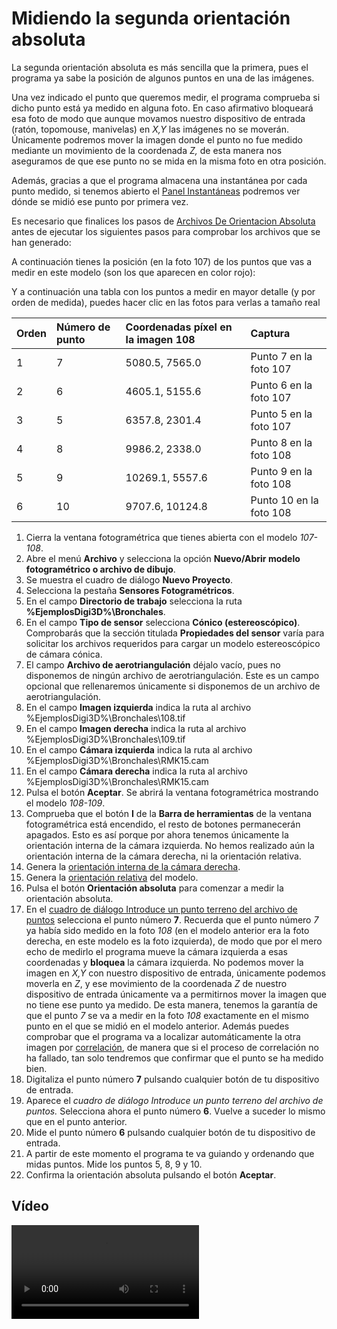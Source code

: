 # Midiendo la segunda orientación absoluta

La segunda orientación absoluta es más sencilla que la primera, pues el programa ya sabe la posición de algunos puntos en una de las imágenes.

Una vez indicado el punto que queremos medir, el programa comprueba si dicho punto está ya medido en alguna foto. En caso afirmativo bloqueará esa foto de modo que aunque movamos nuestro dispositivo de entrada \(ratón, topomouse, manivelas\) en _X,Y_ las imágenes no se moverán. Únicamente podremos mover la imagen donde el punto no fue medido mediante un movimiento de la coordenada _Z,_ de esta manera nos aseguramos de que ese punto no se mida en la misma foto en otra posición.

Además, gracias a que el programa almacena una instantánea por cada punto medido, si tenemos abierto el [Panel Instantáneas](/digi3d-net/primeros-pasos/comenzando-a-utilizar-digi3d.net/comenzando-con-la-ventana-fotogrametrica/sensor-camara-conica/untitled-11/orientacion-absoluta/PanelInstantaneas.html) podremos ver dónde se midió ese punto por primera vez.

Es necesario que finalices los pasos de [Archivos De Orientacion Absoluta](/digi3d-net/primeros-pasos/comenzando-a-utilizar-digi3d.net/comenzando-con-la-ventana-fotogrametrica/sensor-camara-conica/untitled-11/orientacion-absoluta/ArchivosDeOrientacionAbsoluta.html) antes de ejecutar los siguientes pasos para comprobar los archivos que se han generado:

A continuación tienes la posición \(en la foto 107\) de los puntos que vas a medir en este modelo \(son los que aparecen en color rojo\):

Y a continuación una tabla con los puntos a medir en mayor detalle \(y por orden de medida\), puedes hacer clic en las fotos para verlas a tamaño real

| Orden | Número de punto | Coordenadas píxel en la imagen 108 | Captura |
| :--- | :--- | :--- | :--- |
| 1 | 7 | 5080.5, 7565.0 | Punto 7 en la foto 107 |
| 2 | 6 | 4605.1, 5155.6 | Punto 6 en la foto 107 |
| 3 | 5 | 6357.8, 2301.4 | Punto 5 en la foto 107 |
| 4 | 8 | 9986.2, 2338.0 | Punto 8 en la foto 108 |
| 5 | 9 | 10269.1, 5557.6 | Punto 9 en la foto 108 |
| 6 | 10 | 9707.6, 10124.8 | Punto 10 en la foto 108 |

1. Cierra la ventana fotogramétrica que tienes abierta con el modelo _107-108_.
2. Abre el menú **Archivo** y selecciona la opción **Nuevo/Abrir modelo fotogramétrico o archivo de dibujo**.
3. Se muestra el cuadro de diálogo **Nuevo Proyecto**.
4. Selecciona la pestaña **Sensores Fotogramétricos**.
5. En el campo **Directorio de trabajo** selecciona la ruta **%EjemplosDigi3D%\Bronchales**.
6. En el campo **Tipo de sensor** selecciona **Cónico \(estereoscópico\)**. Comprobarás que la sección titulada **Propiedades del sensor** varía para solicitar los archivos requeridos para cargar un modelo estereoscópico de cámara cónica.      
7. El campo **Archivo de aerotriangulación** déjalo vacío, pues no disponemos de ningún archivo de aerotriangulación. Este es un campo opcional que rellenaremos únicamente si disponemos de un archivo de aerotriangulación.
8. En el campo **Imagen izquierda** indica la ruta al archivo %EjemplosDigi3D%\Bronchales\108.tif
9. En el campo **Imagen derecha** indica la ruta al archivo %EjemplosDigi3D%\Bronchales\109.tif
10. En el campo **Cámara izquierda** indica la ruta al archivo %EjemplosDigi3D%\Bronchales\RMK15.cam
11. En el campo **Cámara derecha** indica la ruta al archivo %EjemplosDigi3D%\Bronchales\RMK15.cam
12. Pulsa el botón **Aceptar**. Se abrirá la ventana fotogramétrica mostrando el modelo _108-109_.
13. Comprueba que el botón **I** de la **Barra de herramientas** de la ventana fotogramétrica está encendido, el resto de botones permanecerán apagados. Esto es así porque por ahora tenemos únicamente la orientación interna de la cámara izquierda. No hemos realizado aún la orientación interna de la cámara derecha, ni la orientación relativa.
14. Genera la [orientación interna de la cámara derecha](/digi3d-net/primeros-pasos/comenzando-a-utilizar-digi3d.net/comenzando-con-la-ventana-fotogrametrica/sensor-camara-conica/untitled-11/orientacion-absoluta/OrientacionInternaDeLaCamaraDerecha.html).
15. Genera la [orientación relativa](/digi3d-net/primeros-pasos/comenzando-a-utilizar-digi3d.net/comenzando-con-la-ventana-fotogrametrica/sensor-camara-conica/untitled-11/orientacion-absoluta/MidiendoLaOrientacionRelativaAutomaticamente.html) del modelo.
16. Pulsa el botón **Orientación absoluta** para comenzar a medir la orientación absoluta.
17. En el [cuadro de diálogo Introduce un punto terreno del archivo de puntos](/digi3d-net/primeros-pasos/comenzando-a-utilizar-digi3d.net/comenzando-con-la-ventana-fotogrametrica/sensor-camara-conica/untitled-11/orientacion-absoluta/CuadroDeDialogoIntroduceUnPuntoTerrenoDelArchivoDePuntos.html) selecciona el punto número **7**. Recuerda que el punto número _7_ ya había sido medido en la foto _108_ \(en el modelo anterior era la foto derecha, en este modelo es la foto izquierda\), de modo que por el mero echo de medirlo el programa mueve la cámara izquierda a esas coordenadas y **bloquea** la cámara izquierda. No podemos mover la imagen en _X,Y_ con nuestro dispositivo de entrada, únicamente podemos moverla en _Z_, y ese movimiento de la coordenada _Z_ de nuestro dispositivo de entrada únicamente va a permitirnos mover la imagen que no tiene ese punto ya medido. De esta manera, tenemos la garantía de que el punto _7_ se va a medir en la foto _108_ exactamente en el mismo punto en el que se midió en el modelo anterior. Además puedes comprobar que el programa va a localizar automáticamente la otra imagen por [correlación](midiendo-segunda-orientacion-absoluta.md), de manera que si el proceso de correlación no ha fallado, tan solo tendremos que confirmar que el punto se ha medido bien.
18. Digitaliza el punto número **7** pulsando cualquier botón de tu dispositivo de entrada.
19. Aparece el _cuadro de diálogo Introduce un punto terreno del archivo de puntos._ Selecciona ahora el punto número **6**. Vuelve a suceder lo mismo que en el punto anterior.
20. Mide el punto número **6** pulsando cualquier botón de tu dispositivo de entrada.
21. A partir de este momento el programa te va guiando y ordenando que midas puntos. Mide los puntos 5, 8, 9 y 10.
22. Confirma la orientación absoluta pulsando el botón **Aceptar**.

## Vídeo

<video controls>
    <source src="https://digi21.blob.core.windows.net/videos-ayuda/Orientacion%20absoluta%20del%20segundo%20modelo.mp4" type="video/mp4">
</video>

